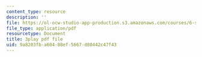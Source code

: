 ```yaml
---
content_type: resource
description: ''
file: https://ol-ocw-studio-app-production.s3.amazonaws.com/courses/6-s095-programming-for-the-puzzled-january-iap-2018/9a8203fba60408ef5667d80442c47f43_zgk93CwMVk8.pdf
file_type: application/pdf
resourcetype: Document
title: 3play pdf file
uid: 9a8203fb-a604-08ef-5667-d80442c47f43
---
```

